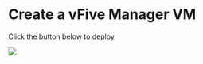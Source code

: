 # Create a vFive Manager VM

Click the button below to deploy

<a href="https://portal.azure.com/#create/Microsoft.Template/uri/https%3A%2F%2Fraw.githubusercontent.com%2FvFive%2FvFiveTest%2Fmaster%2FTemplates%2FmainTemplate.json" target="_blank">
    <img src="http://azuredeploy.net/deploybutton.png"/>
</a>
